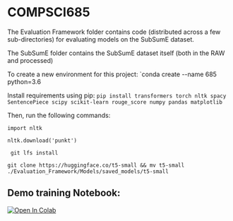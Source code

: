 # COMPSCI685

The Evaluation Framework folder contains code (distributed across a few sub-directories) for evaluating models on the SubSumE dataset.

The SubSumE folder contains the SubSumE dataset itself (both in the RAW and processed)

To create a new environment for this project: 
`conda create --name 685 python=3.6

Install requirements using pip: `pip install transformers torch nltk spacy SentencePiece scipy scikit-learn rouge_score numpy pandas matplotlib`

Then, run the following commands:

`import nltk`

`nltk.download('punkt')`

` git lfs install`

`git clone https://huggingface.co/t5-small && mv t5-small ./Evaluation_Framework/Models/saved_models/t5-small`

## Demo training Notebook: ##

[![Open In Colab](https://colab.research.google.com/assets/colab-badge.svg)](https://colab.research.google.com/drive/1dSCFiSjTMFxotjPUdK4RSqtcSzbpg-fP?usp=sharing)


